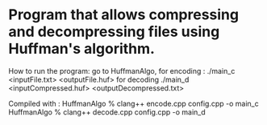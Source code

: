 # Program that allows compressing and decompressing files using Huffman's algorithm. 

How to run the program:
go to HuffmanAlgo,
for encoding : 
    ./main_c <inputFile.txt> <outputFile.huf>
for decoding 
    ./main_d <inputCompressed.huf> <outputDecompressed.txt>
    
Compiled with :
HuffmanAlgo % clang++ encode.cpp config.cpp -o main_c
HuffmanAlgo % clang++ decode.cpp config.cpp -o main_d